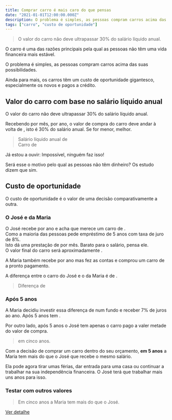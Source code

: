 ```yaml
---
title: Comprar carro é mais caro do que pensas
date: "2021-01-01T12:00:00.000Z"
description: O problema é simples, as pessoas compram carros acima das suas possibilidades.
tags: ["carro", "custo de oportunidade"]
---
```


> O valor do carro não deve ultrapassar 30% do salário líquido anual.

O carro é uma das razões principais pela qual as pessoas não têm uma vida financeira mais estável.

O problema é simples, as pessoas compram carros acima das suas possibilidades.

Ainda para mais, os carros têm um custo de oportunidade gigantesco, especialmente os novos e pagos a crédito.

## Valor do carro com base no salário líquido anual

O valor do carro não deve ultrapassar 30% do salário líquido anual.

Recebendo <salary perMonth="14"></salary> por mês, <salary></salary> por ano, o valor de compra do carro deve andar à volta de <salary percentage="0.30"></salary>, isto é 30% do salário anual. Se for menor, melhor.

> Salário líquido anual de <salary></salary>\
> Carro de <salary percentage="0.30"></salary>

Já estou a ouvir: Impossível, ninguém faz isso!

Será esse o motivo pelo qual as pessoas não têm dinheiro? Os estudo dizem que sim.

## Custo de oportunidade

O custo de oportunidade é o valor de uma decisão comparativamente a outra.

### <a name="josemariaexample"></a> O José e da Maria

O José recebe <salary></salary> por ano e acha que merece um carro de <car value="true"></car>.\
Como a maioria das pessoas pede empréstimo de 5 anos com taxa de juro de 8%.\
Isto dá uma prestação de <car payment="true"></car> por mês. Barato para o salário, pensa ele.\
O valor final do carro será aproximadamente <car total="true"></car>.

A Maria também recebe <salary></salary> por ano mas fez as contas e comprou um carro de <salary percentage="0.3"></salary> a pronto pagamento.

A diferença entre o carro do José e o da Maria é de <car difference="true"></car>.

> Diferença de <car difference="true"></car>

### Após 5 anos

A Maria decidiu investir essa diferença de <car difference="true"></car> num fundo e receber 7% de juros ao ano. Após 5 anos tem <car differenceinterest="7"></interest>.

Por outro lado, após 5 anos o José tem apenas o carro pago a valer metade do valor de compra.

> <car differenceinterest="7"></car> em cinco anos.

Com a decisão de comprar um carro dentro do seu orçamento, **em 5 anos** a Maria tem mais **<car differenceinterest="7"></car>** do que o José que recebe o mesmo salário.

Ela pode agora tirar umas férias, dar entrada para uma casa ou continuar a trabalhar na sua independência financeira. O José terá que trabalhar mais uns anos para isso.

### Testar com outros valores

<salary selector="true"></salary>
<car selector="true"></car>

> Em cinco anos a Maria tem mais <car differenceinterest="7"></car> do que o José.

[Ver detalhe](#josemariaexample)
